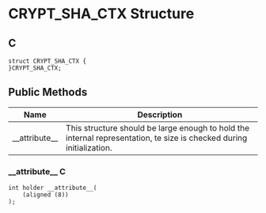 # CRYPT_SHA_CTX Structure

## C
    struct CRYPT_SHA_CTX {
    }CRYPT_SHA_CTX;

## Public Methods
|Name |Description |
|---|---|
|\_\_attribute\_\_ |This structure should be large enough to hold the internal representation, te size is checked during initialization. |

### \_\_attribute\_\_ C 
    int holder __attribute__(
        (aligned (8))
    );